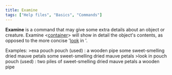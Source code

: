 ```yaml
---
title: Examine
tags: ["Help files", "Basics", "Commands"]
---
```

**Examine** is a command that may give some extra details about an
object or creature. Examine \<[container](container "wikilink")\> will
show in detail the object's contents, as opposed to the more concise
'[look](look "wikilink") in <container>'.

Examples: \>exa pouch pouch (used) : a wooden pipe some sweet-smelling
dried mauve petals some sweet-smelling dried mauve petals \>look in
pouch pouch (used) : two piles of sweet-smelling dried mauve petals a
wooden pipe
